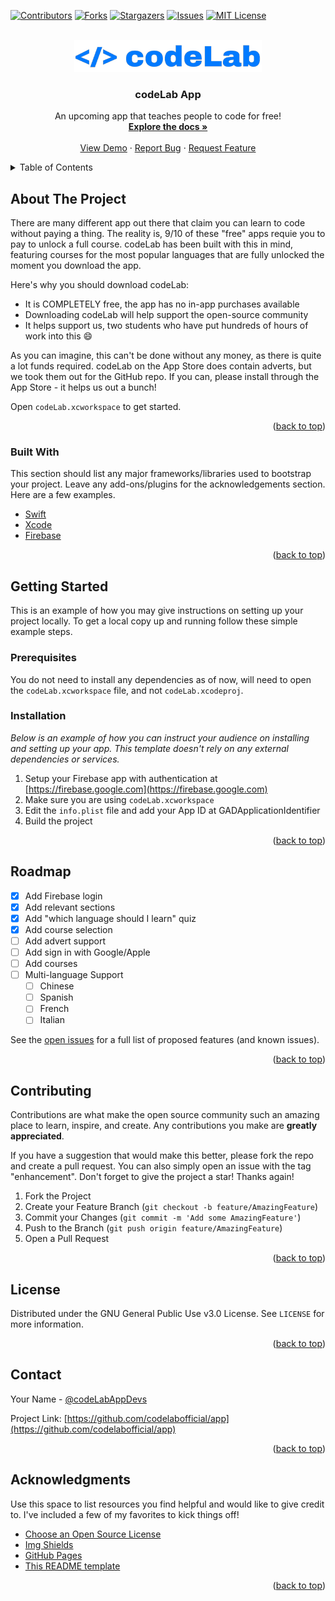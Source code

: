 <div id="top"></div>
<!--
*** Thanks for checking out the Best-README-Template. If you have a suggestion
*** that would make this better, please fork the repo and create a pull request
*** or simply open an issue with the tag "enhancement".
*** Don't forget to give the project a star!
*** Thanks again! Now go create something AMAZING! :D
-->



<!-- PROJECT SHIELDS -->
<!--
*** I'm using markdown "reference style" links for readability.
*** Reference links are enclosed in brackets [ ] instead of parentheses ( ).
*** See the bottom of this document for the declaration of the reference variables
*** for contributors-url, forks-url, etc. This is an optional, concise syntax you may use.
*** https://www.markdownguide.org/basic-syntax/#reference-style-links
-->
[![Contributors][contributors-shield]][contributors-url]
[![Forks][forks-shield]][forks-url]
[![Stargazers][stars-shield]][stars-url]
[![Issues][issues-shield]][issues-url]
[![MIT License][license-shield]][license-url]



<!-- PROJECT LOGO -->
<br />
<div align="center">
  <a href="https://github.com/codelabofficial/app">
    <img src="logo-nobk.png" alt="Logo" width="300" height="51">
  </a>

  <h3 align="center">codeLab App</h3>

  <p align="center">
    An upcoming app that teaches people to code for free!
    <br />
    <a href="https://github.com/codelaboffical/app"><strong>Explore the docs »</strong></a>
    <br />
    <br />
    <a href="https://codelabapp.uk">View Demo</a>
    ·
    <a href="https://codelabapp.uk">Report Bug</a>
    ·
    <a href="https://codelabapp.uk">Request Feature</a>
  </p>
</div>



<!-- TABLE OF CONTENTS -->
<details>
  <summary>Table of Contents</summary>
  <ol>
    <li>
      <a href="#about-the-project">About The Project</a>
      <ul>
        <li><a href="#built-with">Built With</a></li>
      </ul>
    </li>
    <li>
      <a href="#getting-started">Getting Started</a>
      <ul>
        <li><a href="#prerequisites">Prerequisites</a></li>
        <li><a href="#installation">Installation</a></li>
      </ul>
    </li>
    <li><a href="#usage">Usage</a></li>
    <li><a href="#roadmap">Roadmap</a></li>
    <li><a href="#contributing">Contributing</a></li>
    <li><a href="#license">License</a></li>
    <li><a href="#contact">Contact</a></li>
    <li><a href="#acknowledgments">Acknowledgments</a></li>
  </ol>
</details>



<!-- ABOUT THE PROJECT -->
## About The Project

There are many different app out there that claim you can learn to code without paying a thing. The reality is, 9/10 of these "free" apps requie you to pay to unlock a full course. codeLab has been built with this in mind, featuring courses for the most popular languages that are fully unlocked the moment you download the app.

Here's why you should download codeLab:
* It is COMPLETELY free, the app has no in-app purchases available
* Downloading codeLab will help support the open-source community
* It helps support us, two students who have put hundreds of hours of work into this :smile:

As you can imagine, this can't be done without any money, as there is quite a lot funds required. codeLab on the App Store does contain adverts, but we took them out for the GitHub repo. If you can, please install through the App Store - it helps us out a bunch!

Open `codeLab.xcworkspace` to get started.

<p align="right">(<a href="#top">back to top</a>)</p>



### Built With

This section should list any major frameworks/libraries used to bootstrap your project. Leave any add-ons/plugins for the acknowledgements section. Here are a few examples.

* [Swift](https://swift.org/)
* [Xcode](https://developer.apple.com/xcode/)
* [Firebase](https://firebase.google.com/)

<p align="right">(<a href="#top">back to top</a>)</p>



<!-- GETTING STARTED -->
## Getting Started

This is an example of how you may give instructions on setting up your project locally.
To get a local copy up and running follow these simple example steps.

### Prerequisites

You do not need to install any dependencies as of now, will need to open the `codeLab.xcworkspace` file, and not `codeLab.xcodeproj`.

### Installation

_Below is an example of how you can instruct your audience on installing and setting up your app. This template doesn't rely on any external dependencies or services._

1. Setup your Firebase app with authentication at [https://firebase.google.com](https://firebase.google.com)
2. Make sure you are using `codeLab.xcworkspace`
3. Edit the `info.plist` file and add your App ID at GADApplicationIdentifier
4. Build the project

<p align="right">(<a href="#top">back to top</a>)</p>

<!-- ROADMAP -->
## Roadmap

- [x] Add Firebase login
- [x] Add relevant sections
- [x] Add "which language should I learn" quiz
- [x] Add course selection
- [ ] Add advert support
- [ ] Add sign in with Google/Apple
- [ ] Add courses
- [ ] Multi-language Support
    - [ ] Chinese
    - [ ] Spanish
    - [ ] French
    - [ ] Italian

See the [open issues](https://github.com/codelabofficial/app/issues) for a full list of proposed features (and known issues).

<p align="right">(<a href="#top">back to top</a>)</p>



<!-- CONTRIBUTING -->
## Contributing

Contributions are what make the open source community such an amazing place to learn, inspire, and create. Any contributions you make are **greatly appreciated**.

If you have a suggestion that would make this better, please fork the repo and create a pull request. You can also simply open an issue with the tag "enhancement".
Don't forget to give the project a star! Thanks again!

1. Fork the Project
2. Create your Feature Branch (`git checkout -b feature/AmazingFeature`)
3. Commit your Changes (`git commit -m 'Add some AmazingFeature'`)
4. Push to the Branch (`git push origin feature/AmazingFeature`)
5. Open a Pull Request

<p align="right">(<a href="#top">back to top</a>)</p>



<!-- LICENSE -->
## License

Distributed under the GNU General Public Use v3.0 License. See `LICENSE` for more information.

<p align="right">(<a href="#top">back to top</a>)</p>



<!-- CONTACT -->
## Contact

Your Name - [@codeLabAppDevs](https://twitter.com/codeLabAppDevs)

Project Link: [https://github.com/codelabofficial/app](https://github.com/codelabofficial/app)

<p align="right">(<a href="#top">back to top</a>)</p>



<!-- ACKNOWLEDGMENTS -->
## Acknowledgments

Use this space to list resources you find helpful and would like to give credit to. I've included a few of my favorites to kick things off!

* [Choose an Open Source License](https://choosealicense.com)
* [Img Shields](https://shields.io)
* [GitHub Pages](https://pages.github.com)
* [This README template](https://github.com/othneildrew/Best-README-Template)

<p align="right">(<a href="#top">back to top</a>)</p>



<!-- MARKDOWN LINKS & IMAGES -->
<!-- https://www.markdownguide.org/basic-syntax/#reference-style-links -->
[contributors-shield]: https://img.shields.io/github/contributors/codelabofficial/app.svg?style=for-the-badge
[contributors-url]: https://github.com/codelabofficial/app/graphs/contributors
[forks-shield]: https://img.shields.io/github/forks/codelabofficial/app.svg?style=for-the-badge
[forks-url]: https://github.com/codelabofficial/app/network/members
[stars-shield]: https://img.shields.io/github/stars/codelabofficial/app.svg?style=for-the-badge
[stars-url]: https://github.com/codelabofficial/app/stargazers
[issues-shield]: https://img.shields.io/github/issues/codelabofficial/app.svg?style=for-the-badge
[issues-url]: https://github.com/codelabofficial/app/issues
[license-shield]: https://img.shields.io/github/license/codelabofficial/app.svg?style=for-the-badge
[license-url]: https://github.com/codelabofficial/app/LICENSE
[linkedin-shield]: https://img.shields.io/badge/-LinkedIn-black.svg?style=for-the-badge&logo=linkedin&colorB=555
[linkedin-url]: https://linkedin.com/in/othneildrew
[product-screenshot]: images/screenshot.png
